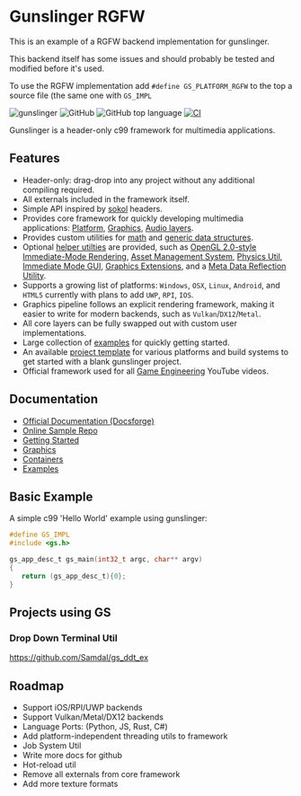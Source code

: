 # Gunslinger RGFW

This is an example of a RGFW backend implementation for gunslinger. 

This backend itself has some issues and should probably be tested and modified before it's used. 

To use the RGFW implementation add `#define GS_PLATFORM_RGFW` to the top a source file (the same one with `GS_IMPL`

![gunslinger](https://raw.githubusercontent.com/MrFrenik/gunslinger/master/docs/gs_logo2.png)
![GitHub](https://img.shields.io/github/license/mrfrenik/gunslinger)
![GitHub top language](https://img.shields.io/github/languages/top/mrfrenik/gunslinger?label=c99)
[![CI](https://github.com/MrFrenik/gunslinger/actions/workflows/ci.yml/badge.svg?branch=master)](https://github.com/MrFrenik/gunslinger/actions/workflows/ci.yml)

Gunslinger is a header-only c99 framework for multimedia applications.

## Features
- Header-only: drag-drop into any project without any additional compiling required.
- All externals included in the framework itself.
- Simple API inspired by [sokol](https://github.com/floooh/sokol) headers.
- Provides core framework for quickly developing multimedia applications: [Platform](https://github.com/MrFrenik/gunslinger/blob/master/docs/platform.md), [Graphics](https://github.com/MrFrenik/gunslinger/blob/master/docs/graphics.md), [Audio layers](https://github.com/MrFrenik/gunslinger/blob/master/docs/audio.md). 
- Provides custom utilities for [math](https://github.com/MrFrenik/gunslinger/blob/master/docs/math.md) and [generic data structures](https://github.com/MrFrenik/gunslinger/blob/master/docs/containers.md).
- Optional [helper utilties](https://github.com/MrFrenik/gunslinger/tree/master/util) are provided, such as [OpenGL 2.0-style Immediate-Mode Rendering](https://github.com/MrFrenik/gunslinger/blob/master/util/gs_idraw.h), [Asset Management System](https://github.com/MrFrenik/gunslinger/blob/master/util/gs_asset.h), [Physics Util](https://github.com/MrFrenik/gunslinger/blob/master/util/gs_physics.h), [Immediate Mode GUI](https://github.com/MrFrenik/gunslinger/blob/master/util/gs_gui.h), [Graphics Extensions](https://github.com/MrFrenik/gunslinger/blob/master/util/gs_gfxt.h), and a [Meta Data Reflection Utility](https://github.com/MrFrenik/gunslinger/blob/master/util/gs_meta.h). 
- Supports a growing list of platforms: `Windows`, `OSX`, `Linux`, `Android`, and `HTML5` currently with plans to add `UWP`, `RPI`, `IOS`.
- Graphics pipeline follows an explicit rendering framework, making it easier to write for modern backends, such as `Vulkan`/`DX12`/`Metal`.
- All core layers can be fully swapped out with custom user implementations.
- Large collection of [examples](https://github.com/MrFrenik/gs_examples) for quickly getting started.
- An available [project template](https://github.com/MrFrenik/gs_project_template) for various platforms and build systems to get started with a blank gunslinger project.
- Official framework used for all [Game Engineering](https://www.youtube.com/watch?v=VLZjd_Y1gJ8&list=PLIozaEI1hFu3Cd0YJMwOBQKTKfe9uZoyn) YouTube videos.

## Documentation

* [Official Documentation (Docsforge)](https://gunslinger.docsforge.com/)
* [Online Sample Repo](https://mrfrenik.github.io/gunslinger)
* [Getting Started](https://github.com/MrFrenik/gunslinger/blob/master/docs/getting_started.md)
* [Graphics](https://github.com/MrFrenik/gunslinger/blob/master/docs/graphics.md)
* [Containers](https://github.com/MrFrenik/gunslinger/blob/master/docs/containers.md)
* [Examples](https://github.com/MrFrenik/gs_examples)

[//]: # "(* [Platform](https://github.com/MrFrenik/gunslinger/blob/master/docs/platform.md) )"
[//]: # "(* [Graphics](https://github.com/MrFrenik/gunslinger/blob/master/docs/graphics.md) )" 
[//]: # "(* [Audio](https://github.com/MrFrenik/gunslinger/blob/master/docs/audio.md) )" 
[//]: # "(* [Math](https://github.com/MrFrenik/gunslinger/blob/master/docs/math.md) )" 
[//]: # "(* [Utils](https://github.com/MrFrenik/gunslinger/blob/master/docs/utils.md) )" 

## Basic Example
A simple c99 'Hello World' example using gunslinger: 

```c
#define GS_IMPL
#include <gs.h>

gs_app_desc_t gs_main(int32_t argc, char** argv)
{
   return (gs_app_desc_t){0};
}
```
## Projects using GS

### Drop Down Terminal Util
https://github.com/Samdal/gs_ddt_ex

## Roadmap

* Support iOS/RPI/UWP backends
* Support Vulkan/Metal/DX12 backends
* Language Ports: (Python, JS, Rust, C#)
* Add platform-independent threading utils to framework
* Job System Util
* Write more docs for github
* Hot-reload util
* Remove all externals from core framework
* Add more texture formats
